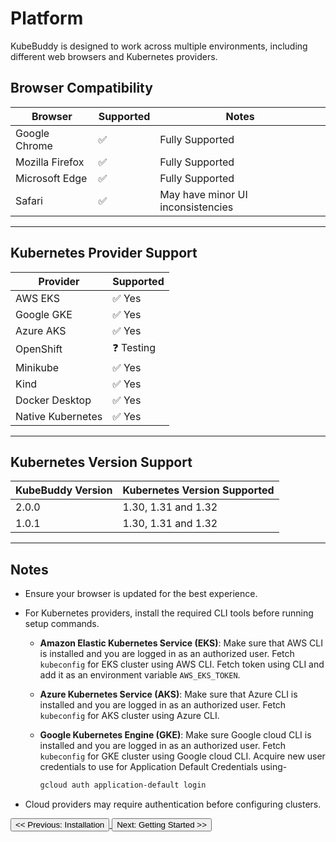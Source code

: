 # Platform

KubeBuddy is designed to work across multiple environments, including different web browsers and Kubernetes providers.

## Browser Compatibility

| Browser         | Supported | Notes                             |
| --------------- | --------- | --------------------------------- |
| Google Chrome   | ✅        | Fully Supported                   |
| Mozilla Firefox | ✅        | Fully Supported                   |
| Microsoft Edge  | ✅        | Fully Supported                   |
| Safari          | ✅        | May have minor UI inconsistencies |

---

## Kubernetes Provider Support

| Provider          | Supported  |
| ----------------- | ---------- |
| AWS EKS           | ✅ Yes     |
| Google GKE        | ✅ Yes     |
| Azure AKS         | ✅ Yes     |
| OpenShift         | ❓ Testing |
| Minikube          | ✅ Yes     |
| Kind              | ✅ Yes     |
| Docker Desktop    | ✅ Yes     |
| Native Kubernetes | ✅ Yes     |

---

## Kubernetes Version Support

| KubeBuddy Version | Kubernetes Version Supported |
| ----------------- | ---------------------------- |
| 2.0.0             | 1.30, 1.31 and 1.32          |
| 1.0.1             | 1.30, 1.31 and 1.32          |
---

## Notes

- Ensure your browser is updated for the best experience.
- For Kubernetes providers, install the required CLI tools before running setup commands.

  - **Amazon Elastic Kubernetes Service (EKS)**: Make sure that AWS CLI is installed and you are logged in as an authorized user. Fetch `kubeconfig` for EKS cluster using AWS CLI. Fetch token using CLI and add it as an environment variable `AWS_EKS_TOKEN`.
  - **Azure Kubernetes Service (AKS)**: Make sure that Azure CLI is installed and you are logged in as an authorized user. Fetch `kubeconfig` for AKS cluster using Azure CLI.
  - **Google Kubernetes Engine (GKE)**: Make sure Google cloud CLI is installed and you are logged in as an authorized user. Fetch `kubeconfig` for GKE cluster using Google cloud CLI. Acquire new user credentials to use for Application Default Credentials using-

    ```bash
    gcloud auth application-default login
    ```

- Cloud providers may require authentication before configuring clusters.

<a href="#installation">
  <button class="btn btn-secondary btn-sm"> << Previous: Installation </button>
</a>

<a href="#getting-started">
  <button class="btn btn-primary btn-sm">Next: Getting Started >> </button>
</a>
